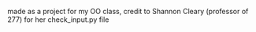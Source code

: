 made as a project for my OO class, credit to Shannon Cleary (professor of 277) for her check_input.py file

